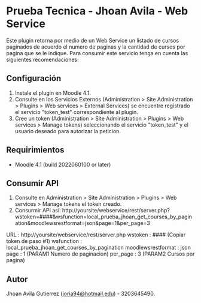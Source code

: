 Prueba Tecnica - Jhoan Avila - Web Service
=========================

Este plugin retorna por medio de un Web Service un listado de cursos paginados de acuerdo el numero de paginas y la cantidad de cursos por pagina que se le indique. Para consumir este servicio tenga en cuenta las siguientes recomendaciones:


Configuración
-------------
1. Instale el plugin en Moodle 4.1.
2. Consulte en los Servicios Externos (Administration > Site Administration > Plugins > Web services > External Services) se encuentre registrado el servicio "token_test" correspondiente al plugin.
3. Cree un token (Administration > Site Administration > Plugins > Web services > Manage tokens) seleccionando el servicio "token_test" y el usuario deseado para autorizar la peticion.


Requirimientos
------------
- Moodle 4.1 (build 2022060100 or later)


Consumir API
------------
1. Consulte en Administration > Site Administration > Plugins > Web services > Manage tokens el token creado.
2. Consurmir API así: 
http://yoursite/webservice/rest/server.php?wstoken=####&wsfunction=local_prueba_jhoan_get_courses_by_pagination&moodlewsrestformat=json&page=1&per_page=3

URL   : http://yoursite/webservice/rest/server.php
wstoken  : #### (Copiar token de paso #1)
wsfunction  : local_prueba_jhoan_get_courses_by_pagination
moodlewsrestformat : json
page  : 1 (PARAM1 Numero de paginacion)
per_page  : 3 (PARAM2 Cursos por pagina)


Autor
------
Jhoan Avila Gutierrez (joria94@hotmail.edu) - 3203645490.
